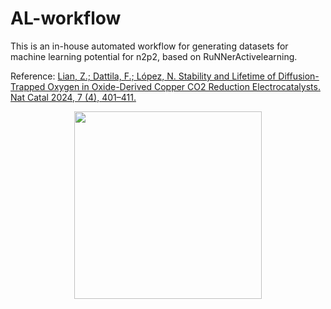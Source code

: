 # AL-workflow

This is an in-house automated workflow for generating datasets for machine learning potential for n2p2, based on RuNNerActivelearning.

Reference: [Lian, Z.; Dattila, F.; López, N. Stability and Lifetime of Diffusion-Trapped Oxygen in Oxide-Derived Copper CO2 Reduction Electrocatalysts. Nat Catal 2024, 7 (4), 401–411.](https://doi.org/10.1038/s41929-024-01132-5)

<p align="center">
<a href="url"><img src="https://github.com/user-attachments/assets/b99234e2-3022-4ac8-b250-be36e8f99afd" align="center" height="300" ></a>
</p>
